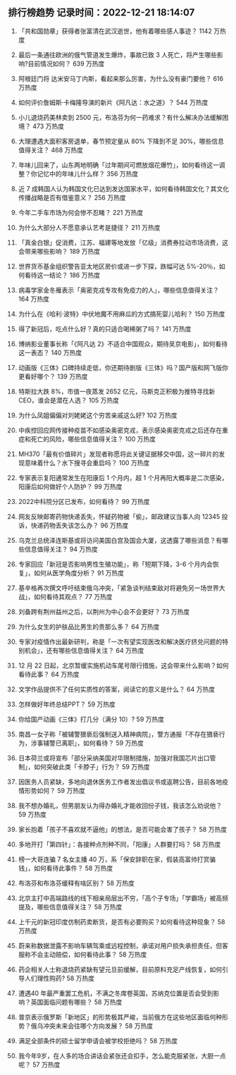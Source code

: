 
## 排行榜趋势 记录时间：2022-12-21 18:14:07
  
  1. 「共和国勋章」获得者张富清在武汉逝世，他有着哪些感人事迹？ 1142 万热度
    
  2. 最后一条通往欧洲的俄气管道发生爆炸，事故已致 3 人死亡，将产生哪些影响?目前情况如何？ 639 万热度
    
  3. 阿根廷门将 达米安马丁内斯，看起来那么厉害，为什么没有豪门要他？ 616 万热度
    
  4. 如何评价詹姆斯·卡梅隆导演的新片《阿凡达：水之道》？ 544 万热度
    
  5. 小儿退烧药美林卖到 2500 元，布洛芬为何一药难求？有什么解决办法缓解困境？ 473 万热度
    
  6. 大理遭遇大面积客房退单，春节预定量从 80% 下降到不足 30%，哪些信息值得关注？ 468 万热度
    
  7. 年味儿回来了，山东两地明确「过年期间可燃放烟花爆竹」，如何看待这一调整？你记忆中的年味儿什么样？ 356 万热度
    
  8. 近 7 成韩国人认为韩国文化已达到发达国家水平，如何看待韩国文化？其文化传播战略是否有借鉴意义？ 256 万热度
    
  9. 今年二手车市场为何会惨不忍睹？ 221 万热度
    
  10. 为什么大部分人不愿意承认艺考是捷径？ 211 万热度
    
  11. 「真金白银」促消费，江苏、福建等地发放「亿级」消费券拉动市场消费，这会带来哪些影响？ 189 万热度
    
  12. 世界货币基金组织警告亚太地区房价或进一步下探，跌幅可达 5%-20％，如何看待这一结论？ 186 万热度
    
  13. 病毒学家金冬雁表示「奥密克戎专攻有免疫力的人」，哪些信息值得关注？ 164 万热度
    
  14. 为什么在《哈利·波特》中伏地魔不用麻瓜的方式搞死婴儿哈利？ 150 万热度
    
  15. 得了新冠后，吃点什么好？真的只适合喝稀粥了吗？ 141 万热度
    
  16. 博纳影业董事长称「《阿凡达 2》不适合中国观众，期待吴京电影」，如何看待这一表态？ 140 万热度
    
  17. 动画版《三体》口碑持续走低，你还期待剧版《三体》吗？国产版和网飞版你更看好哪个？ 139 万热度
    
  18. 特斯拉大跌 8%，市值一夜蒸发 2652 亿元，马斯克正积极为推特寻找新 CEO，谁会是潜在人选？ 105 万热度
    
  19. 为什么凤姐偏偏对刘姥姥这个穷苦亲戚这么好? 102 万热度
    
  20. 中疾控回应网传接种疫苗不如感染奥密克戎，表示感染奥密克戎之后还存在重症和死亡的风险，哪些信息值得关注？ 100 万热度
    
  21. MH370「最有价值碎片」发现者称愿将此关键证据移交中国，这一碎片的发现意味着什么？水下搜寻会重启吗？ 100 万热度
    
  22. 专家表示复阳通常发生在阳康后 1 个月内，超 1 个月再阳大概率是二次感染，阳康后如何做好个人防护？ 99 万热度
    
  23. 2022中科院分区已发布，如何看待？ 99 万热度
    
  24. 网友反映邮寄药物快递丢失，怀疑药物被「偷」，邮政建议当事人向 12345 投诉，快递药物丢失该怎么办？ 96 万热度
    
  25. 乌克兰总统泽连斯基或将访问美国白宫及国会大厦，这透露了哪些消息？有哪些信息值得关注？ 94 万热度
    
  26. 专家回应「新冠是否影响男性生殖功能」，称「短期下降，3-6 个月内会恢复」，如何从医学角度分析？ 91 万热度
    
  27. 基辛格再次撰文呼吁结束俄乌冲突，「紧急谈判结束敌对将避免另一场世界大战」，如何看待其观点？ 77 万热度
    
  28. 刘备跨有荆州益州之后，以荆州为中心会不会更好？ 73 万热度
    
  29. 为什么女生的护肤品比男生的贵那么多？ 64 万热度
    
  30. 专家对疫情作出最新研判，称是「一次有望实现医改和解决医疗挤兑问题的特别机会」，还有哪些信息值得关注？ 64 万热度
    
  31. 12 月 22 日起，北京暂缓实施机动车尾号限行措施，这会带来什么影响？如何看待此事？ 64 万热度
    
  32. 文学作品提供不了任何实质性的答案，阅读它的意义是什么？ 64 万热度
    
  33. 怎样做好年终总结PPT？ 59 万热度
    
  34. 你给国产动画《三体》打几分（满分 10）? 59 万热度
    
  35. 南昌一女子称「被辅警猥亵后强制送入精神病院」，警方通报「不存在猥亵行为，涉事辅警已离职」，如何看待？ 59 万热度
    
  36. 日本荷兰或将宣布「部分采纳美国对华限制措施，加强对我国芯片出口管制」，如何突破此类「卡脖子」行为？ 59 万热度
    
  37. 因医务人员紧缺，多地向退休医务工作者发出倡议书或返聘公告，目前各地疫情形势如何？ 59 万热度
    
  38. 我不想办婚礼，但男朋友认为得办婚礼才能收回份子钱，我该怎么劝说他？ 59 万热度
    
  39. 家长抱着「孩子不喜欢就不逼他」的想法，是否可能会害了孩子？ 58 万热度
    
  40. 多地开打「第四针」：各接种点剂种不同，「阳康」人群要打吗？ 58 万热度
    
  41. 榜一大哥连骗 7 名女主播 40 万，系「保安辞职在家，假装高富帅打赏骗钱」，如何看待此事件？ 58 万热度
    
  42. 布洛芬和布洛芬缓释有啥区别？ 58 万热度
    
  43. 北京主打中高端路线的线下相亲局层出不穷，「高个子专场」「学霸场」被高频提及，哪些信息值得关注？ 58 万热度
    
  44. 上千元的新冠印度仿制药卖断货，是否有必要购买？如何看待这种现象？ 58 万热度
    
  45. 蔚来称数据泄露不影响车辆驾乘或远程控制，承诺对用户损失承担责任，但客服称不会主动赔偿，如何看待此事？ 58 万热度
    
  46. 药企相关人士称退烧药紧缺有望元旦前缓解，目前原料充足产线恢复，如何引导人们理性购药? 58 万热度
    
  47. 遭遇40 年最严重罢工危机，不满之冬席卷英国，苏纳克位置是否会受到影响？英国面临问题有哪些？ 58 万热度
    
  48. 普京表示俄罗斯「新地区」的形势极其严峻，当前俄方在这些地区面临何种形势？俄乌冲突未来会往哪个方向发展？ 58 万热度
    
  49. 满足全部条件的硕士留学申请会被学校拒绝吗？ 58 万热度
    
  50. 我今年9岁，在人多的场合讲话会紧张还会扣手，怎么能克服紧张，大胆一点呢？ 57 万热度
    